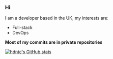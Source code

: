 ### Hi
I am a developer based in the UK, my interests are:
- Full-stack 
- DevOps

**Most of my commits are in private repositories**

[![hdntc's GitHub stats](https://github-readme-stats.vercel.app/api?username=hdntc)](https://github.com/anuraghazra/github-readme-stats)
